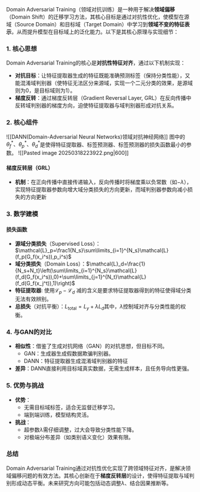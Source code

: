 Domain Adversarial Training（领域对抗训练）是一种用于解决**领域偏移**（Domain Shift）的迁移学习方法，其核心目标是通过对抗性优化，使模型在源域（Source Domain）和目标域（Target Domain）中学习到**领域不变的特征表示**，从而提升模型在目标域上的泛化能力。以下是其核心原理与实现细节：

### 1. **核心思想**
Domain Adversarial Training的核心是**对抗性特征对齐**，通过以下机制实现：
- **对抗目标**：让特征提取器生成的特征既能准确预测标签（保持分类性能），又能混淆域判别器（使特征无法区分来源域，实现一个二元分类的效果，是源域则为0，是目标域则为1）。
- **梯度反转**：通过梯度反转层（Gradient Reversal Layer, GRL）在反向传播中反转域判别器的梯度方向，迫使特征提取器与域判别器形成对抗关系。

### 2. **核心组件**
![[DANN(Domain-Adversarial Neural Networks)领域对抗神经网络]]
图中的$\theta_f^*、\theta_p^*、\theta_d^*$是使得特征提取器、标签预测器、标签预测器的损失函数最小的参数。
![[Pasted image 20250318223922.png|600]]

#### **梯度反转层（GRL）**
- **机制**：在正向传播中直接传递输入，反向传播时将梯度乘以负常数（如$-\lambda$），实现特征提取器参数向增大域分类损失的方向更新，而域判别器参数向减小损失的方向更新

### 3. **数学建模**
#### 损失函数
- **源域分类损失**（Supervised Loss）：$\mathcal{L}_p=\frac1{N_s}\sum\limits_{i=1}^{N_s}\mathcal{L}(f_p(G_f(x_i^s)),p_i^s)$
- **域分类损失**（Domain Loss）：$\mathcal{L}_d=\frac{1}{N_s+N_t}\left(\sum\limits_{i=1}^{N_s}\mathcal{L}(f_d(G_f(x_i^s)),0)+\sum\limits_{j=1}^{N_t}\mathcal{L}(f_d(G_f(x_j^t)),1)\right)$
- **特征提取器**: 使用$\mathcal{L}_p-\mathcal{L}_d$ 减的含义是要求特征提取器得到的特征使得域分类无法有效辨别。
- **总损失**（对抗平衡）：$L_{\mathrm{total}}=L_{y}+\lambda L_{d}$其中，$\lambda$控制域对齐与分类性能的权衡。
### 4. **与GAN的对比**
- **相似性**：借鉴了生成对抗网络（GAN）的对抗思想，但目标不同。
    - GAN：生成器生成假数据欺骗判别器。
    - DANN：特征提取器生成混淆域判别器的特征
- **差异**：DANN直接利用目标域真实数据，无需生成样本，且任务导向性更强。

###  5. **优势与挑战**
- **优势**：
    - 无需目标域标签，适合无监督迁移学习。
    - 端到端训练，模型结构灵活。
- **挑战**：
    - 超参数$\lambda$需仔细调整，过大会导致分类性能下降。
    - 对极端分布差异（如类别语义变化）效果有限。

### 总结
Domain Adversarial Training通过对抗性优化实现了跨领域特征对齐，是解决领域偏移问题的有效方法。其核心创新在于**梯度反转层**的设计，使得特征提取与域判别形成动态平衡。未来研究方向可能包括动态调整$\lambda$、结合因果推断等。